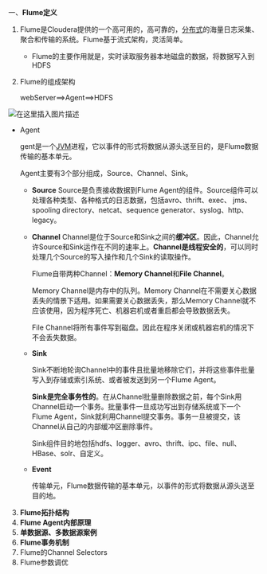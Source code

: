 一、**Flume定义**

1. Flume是Cloudera提供的一个高可用的，高可靠的，[分布式](https://so.csdn.net/so/search?q=分布式&spm=1001.2101.3001.7020)的海量日志采集、聚合和传输的系统。Flume基于流式架构，灵活简单。

   *  Flume的主要作用就是，实时读取服务器本地磁盘的数据，将数据写入到HDFS

2. Flume的组成架构

   webServer==>Agent==>HDFS

![在这里插入图片描述](https://springboot-vue-blog.oss-cn-hangzhou.aliyuncs.com/img-for-typora/Flume%E7%BB%84%E6%88%90%E6%9E%B6%E6%9E%84.png)

* Agent

  gent是一个[JVM](https://so.csdn.net/so/search?q=JVM&spm=1001.2101.3001.7020)进程，它以事件的形式将数据从源头送至目的，是Flume数据传输的基本单元。

  Agent主要有3个部分组成，Source、Channel、Sink。

  * **Source**
  	Source是负责接收数据到Flume Agent的组件。Source组件可以处理各种类型、各种格式的日志数据，包括avro、thrift、exec、		jms、spooling directory、netcat、sequence generator、syslog、http、legacy。
  	
  * **Channel**
  	Channel是位于Source和Sink之间的**缓冲区**。因此，Channel允许Source和Sink运作在不同的速率上。**Channel是线程安全的**，可以同时处理几个Source的写入操作和几个Sink的读取操作。
  	
  	Flume自带两种Channel：**Memory Channel**和**File Channel**。
  	
  	Memory Channel是内存中的队列。Memory Channel在不需要关心数据丢失的情景下适用。如果需要关心数据丢失，那么Memory  Channel就不应该使用，因为程序死亡、机器宕机或者重启都会导致数据丢失。
  	
  	File Channel将所有事件写到磁盘。因此在程序关闭或机器宕机的情况下不会丢失数据。
  	
  * **Sink**

    Sink不断地轮询Channel中的事件且批量地移除它们，并将这些事件批量写入到存储或索引系统、或者被发送到另一个Flume Agent。

    **Sink是完全事务性的**。在从Channel批量删除数据之前，每个Sink用Channel启动一个事务。批量事件一旦成功写出到存储系统或下一个Flume Agent，Sink就利用Channel提交事务。事务一旦被提交，该Channel从自己的内部缓冲区删除事件。

    Sink组件目的地包括hdfs、logger、avro、thrift、ipc、file、null、HBase、solr、自定义。

  * **Event**

    传输单元，Flume数据传输的基本单元，以事件的形式将数据从源头送至目的地。

3. **Flume拓扑结构**
4. **Flume Agent内部原理**
5. **单数据源、多数据源案例**
6. **Flume事务机制**
7. Flume的Channel Selectors
8. Flume参数调优

  